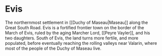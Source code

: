 # Evis

The northernmost settlement in [[Duchy of Maseau|Maseau]] along the Great South Road. Evis is a fortified frontier town on the border of the March of Evis, ruled by the aging Marcher Lord, [[Peyre Vayler]], and his two daughters. South of Evis, the land turns more fertile, and more populated, before eventually reaching the rolling valleys near Valarin, where most of the people of the Duchy of Maseau live.

